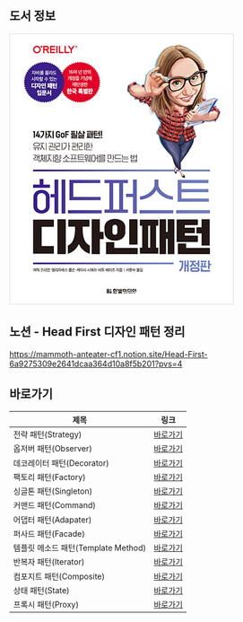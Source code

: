 ## 도서 정보
<img src="https://github.com/ljw1126/user-content/blob/master/head-first-design-pattern/headfirst.jpg?raw=true" alt="한빛미디어-헤드퍼스트 디자인 패턴">

## 노션 - Head First 디자인 패턴 정리
https://mammoth-anteater-cf1.notion.site/Head-First-6a9275309e2641dcaa364d10a8f5b201?pvs=4

## 바로가기
|제목|링크|
|------|---|
|전략 패턴(Strategy)|[바로가기](./src/main/java/headfirst/design/strategy)|
|옵저버 패턴(Observer)|[바로가기](./src/main/java/headfirst/design/observer)|
|데코레이터 패턴(Decorator)|[바로가기](./src/main/java/headfirst/design/decorator)|
|팩토리 패턴(Factory)|[바로가기](./src/main/java/headfirst/design/factory)|
|싱글톤 패턴(Singleton)|[바로가기](./src/main/java/headfirst/design/singleton)|
|커맨드 패턴(Command)|[바로가기](./src/main/java/headfirst/design/command)|
|어댑터 패턴(Adapater)|[바로가기](./src/main/java/headfirst/design/adapter)|
|퍼사드 패턴(Facade)|[바로가기](./src/main/java/headfirst/design/facade)|
|템플릿 메소드 패턴(Template Method)|[바로가기](./src/main/java/headfirst/design/templatemethod)|
|반복자 패턴(Iterator)|[바로가기](./src/main/java/headfirst/design/iterator)|
|컴포지트 패턴(Composite)|[바로가기](./src/main/java/headfirst/design/composite)|
|상태 패턴(State)|[바로가기](./src/main/java/headfirst/design/state)|
|프록시 패턴(Proxy)|[바로가기](./src/main/java/headfirst/design/proxy)|





